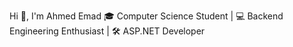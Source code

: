 Hi 👋, I'm Ahmed Emad
🎓 Computer Science Student | 💻 Backend Engineering Enthusiast | 🛠️ ASP.NET Developer
